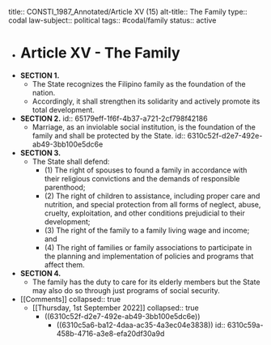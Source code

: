 title:: CONSTI_1987_Annotated/Article XV (15)
alt-title:: The Family
type:: codal
law-subject:: political
tags:: #codal/family
status:: active

- # Article XV - The Family
- **SECTION 1.**
	- The State recognizes the Filipino family as the foundation of the nation.
	- Accordingly, it shall strengthen its solidarity and actively promote its total development.
- **SECTION 2.**
  id:: 65179eff-1f6f-4b37-a721-2cf798f42186
	- Marriage, as an inviolable social institution, is the foundation of the family and shall be protected by the State.
	  id:: 6310c52f-d2e7-492e-ab49-3bb100e5dc6e
- **SECTION 3.**
	- The State shall defend:
		- (1) The right of spouses to found a family in accordance with their religious convictions and the demands of responsible parenthood;
		- (2) The right of children to assistance, including proper care and nutrition, and special protection from all forms of neglect, abuse, cruelty, exploitation, and other conditions prejudicial to their development;
		- (3) The right of the family to a family living wage and income; and
		- (4) The right of families or family associations to participate in the planning and implementation of policies and programs that affect them.
- **SECTION 4.**
	- The family has the duty to care for its elderly members but the State may also do so through just programs of social security.
- [[Comments]]
  collapsed:: true
	- [[Thursday, 1st September 2022]]
	  collapsed:: true
		- ((6310c52f-d2e7-492e-ab49-3bb100e5dc6e))
			- ((6310c5a6-ba12-4daa-ac35-4a3ec04e3838))
			  id:: 6310c59a-458b-4716-a3e8-efa20df30a9d